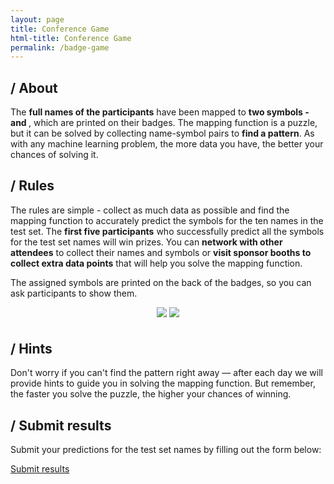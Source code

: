 ```yaml
---
layout: page
title: Conference Game
html-title: Conference Game
permalink: /badge-game
---
```


## / About

The **full names of the participants** have been mapped to **two symbols - <i class="fa-solid fa-chess" style="font-size:20px"></i> and <i class="fa-solid fa-dna" style="font-size:20px"></i>**, which are printed on their badges. The mapping function is a puzzle, but it can be solved by collecting name-symbol pairs to **find a pattern**. As with any machine learning problem, the more data you have, the better your chances of solving it.

## / Rules

The rules are simple - collect as much data as possible and find the mapping function to accurately predict the symbols for the ten names in the test set. The **first five participants** who successfully predict all the symbols for the test set names will win prizes.
You can **network with other attendees** to collect their names and symbols or **visit sponsor booths to collect extra data points** that will help you solve the mapping function.

The assigned symbols are printed on the back of the badges, so you can ask participants to show them.

<div align="center" style="margin-bottom: 30px;">
    <img class="width-100 width-max-300px photo" style="margin-bottom: 5px;" src="{{ "./images/optimized/badge-game-800x800/badge-chess.webp" | relative_url }}">
    <img class="width-100 width-max-300px photo" style="margin-bottom: 5px;" src="{{ "./images/optimized/badge-game-800x800/badge-dna.webp" | relative_url }}">
</div>

## / Hints

Don't worry if you can't find the pattern right away — after each day we will provide hints to guide you in solving the mapping function. But remember, the faster you solve the puzzle, the higher your chances of winning.

## / Submit results

Submit your predictions for the test set names by filling out the form below:

<a href="https://badge-game.paperform.co" class="btn btn-default btn-lg" target="_blank"><i class="fa-solid fa-list"></i> Submit results</a>

